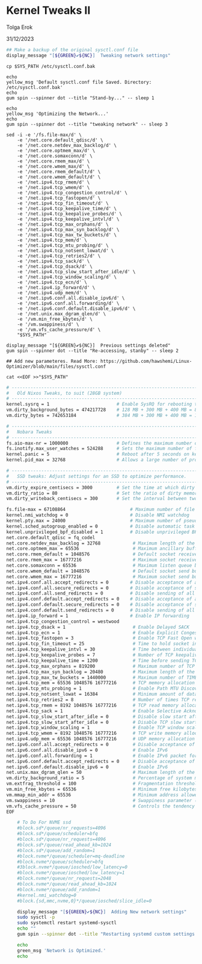 # Kernel Tweaks II

Tolga Erok

31/12/2023

```bash
## Make a backup of the original sysctl.conf file
display_message "[${GREEN}✔${NC}]  Tweaking network settings"
```
	cp $SYS_PATH /etc/sysctl.conf.bak

	echo
	yellow_msg 'Default sysctl.conf file Saved. Directory: /etc/sysctl.conf.bak'
	echo
	gum spin --spinner dot --title "Stand-by..." -- sleep 1

	echo
	yellow_msg 'Optimizing the Network...'
	echo
	gum spin --spinner dot --title "tweaking network" -- sleep 3

	sed -i -e '/fs.file-max/d' \
		-e '/net.core.default_qdisc/d' \
		-e '/net.core.netdev_max_backlog/d' \
		-e '/net.core.optmem_max/d' \
		-e '/net.core.somaxconn/d' \
		-e '/net.core.rmem_max/d' \
		-e '/net.core.wmem_max/d' \
		-e '/net.core.rmem_default/d' \
		-e '/net.core.wmem_default/d' \
		-e '/net.ipv4.tcp_rmem/d' \
		-e '/net.ipv4.tcp_wmem/d' \
		-e '/net.ipv4.tcp_congestion_control/d' \
		-e '/net.ipv4.tcp_fastopen/d' \
		-e '/net.ipv4.tcp_fin_timeout/d' \
		-e '/net.ipv4.tcp_keepalive_time/d' \
		-e '/net.ipv4.tcp_keepalive_probes/d' \
		-e '/net.ipv4.tcp_keepalive_intvl/d' \
		-e '/net.ipv4.tcp_max_orphans/d' \
		-e '/net.ipv4.tcp_max_syn_backlog/d' \
		-e '/net.ipv4.tcp_max_tw_buckets/d' \
		-e '/net.ipv4.tcp_mem/d' \
		-e '/net.ipv4.tcp_mtu_probing/d' \
		-e '/net.ipv4.tcp_notsent_lowat/d' \
		-e '/net.ipv4.tcp_retries2/d' \
		-e '/net.ipv4.tcp_sack/d' \
		-e '/net.ipv4.tcp_dsack/d' \
		-e '/net.ipv4.tcp_slow_start_after_idle/d' \
		-e '/net.ipv4.tcp_window_scaling/d' \
		-e '/net.ipv4.tcp_ecn/d' \
		-e '/net.ipv4.ip_forward/d' \
		-e '/net.ipv4.udp_mem/d' \
		-e '/net.ipv6.conf.all.disable_ipv6/d' \
		-e '/net.ipv6.conf.all.forwarding/d' \
		-e '/net.ipv6.conf.default.disable_ipv6/d' \
		-e '/net.unix.max_dgram_qlen/d' \
		-e '/vm.min_free_kbytes/d' \
		-e '/vm.swappiness/d' \
		-e '/vm.vfs_cache_pressure/d' \
		"$SYS_PATH"

	display_message "[${GREEN}✔${NC}]  Previous settings deleted"
	gum spin --spinner dot --title "Re-accessing, stanby" -- sleep 2

	## Add new parameteres. Read More: https://github.com/hawshemi/Linux-Optimizer/blob/main/files/sysctl.conf 

	cat <<EOF >>"$SYS_PATH"
 
```bash 
# --------------------------------------------------------------------------------------------------------------------------------------------------------------------------
#   Old Nixos Tweaks, to suit (28GB system)
# --------------------------------------------------------------------------------------------------------------------------------------------------------------------------
kernel.sysrq = 1                         # Enable SysRQ for rebooting the machine properly if it freezes. [Source](https://oglo.dev/tutorials/sysrq/index.html)
vm.dirty_background_bytes = 474217728    # 128 MB + 300 MB + 400 MB = 828 MB (rounded to 474217728)
vm.dirty_bytes = 742653184               # 384 MB + 300 MB + 400 MB = 1084 MB (rounded to 742653184)

# --------------------------------------------------------------------------------------------------------------------------------------------------------------------------
#   Nobara Tweaks
# --------------------------------------------------------------------------------------------------------------------------------------------------------------------------
fs.aio-max-nr = 1000000                  # Defines the maximum number of asynchronous I/O requests that can be in progress at a given time. 1048576
fs.inotify.max_user_watches = 524288     # Sets the maximum number of file system watches, enhancing file system monitoring capabilities. Default: 8192  TWEAKED: 524288
kernel.panic = 5                         # Reboot after 5 seconds on kernel panic Default: 0
kernel.pid_max = 32768                   # Allows a large number of processes and threads to be managed Default: 32768 TWEAKED: 4194304

# --------------------------------------------------------------------------------------------------------------------------------------------------------------------------
#   SSD tweaks: Adjust settings for an SSD to optimize performance.
# --------------------------------------------------------------------------------------------------------------------------------------------------------------------------
vm.dirty_expire_centisecs = 3000         # Set the time at which dirty data is old enough to be eligible for writeout (6000 centiseconds). Adjusted for SSD.
vm.dirty_ratio = 80                      # Set the ratio of dirty memory at which a process is forced to write out dirty data (10%). Adjusted for SSD.
vm.dirty_writeback_centisecs = 300       # Set the interval between two consecutive background writeback passes (500 centiseconds).

fs.file-max = 67108864                        # Maximum number of file handles the kernel can allocate (Default: 67108864)
kernel.nmi_watchdog = 0                       # Disable NMI watchdog
kernel.pty.max = 24000                        # Maximum number of pseudo-terminals (PTYs) in the system
kernel.sched_autogroup_enabled = 0            # Disable automatic task grouping for better server performance
kernel.unprivileged_bpf_disabled = 1          # Disable unprivileged BPF
net.core.default_qdisc = fq_codel              
net.core.netdev_max_backlog = 32768            # Maximum length of the input queue of a network device
net.core.optmem_max = 65536                    # Maximum ancillary buffer size allowed per socket
net.core.rmem_default = 1048576                # Default socket receive buffer size
net.core.rmem_max = 16777216                   # Maximum socket receive buffer size
net.core.somaxconn = 65536                     # Maximum listen queue backlog
net.core.wmem_default = 1048576                # Default socket send buffer size
net.core.wmem_max = 16777216                   # Maximum socket send buffer size
net.ipv4.conf.all.accept_redirects = 0        # Disable acceptance of all ICMP redirected packets
net.ipv4.conf.all.secure_redirects = 0        # Disable acceptance of secure ICMP redirected packets
net.ipv4.conf.all.send_redirects = 0          # Disable sending of all IPv4 ICMP redirected packets
net.ipv4.conf.default.accept_redirects = 0    # Disable acceptance of all ICMP redirected packets (default)
net.ipv4.conf.default.secure_redirects = 0    # Disable acceptance of secure ICMP redirected packets (default)
net.ipv4.conf.default.send_redirects = 0      # Disable sending of all IPv4 ICMP redirected packets (default)
net.ipv4.ip_forward = 1                       # Enable IP forwarding
net.ipv4.tcp_congestion_control = westwood     
net.ipv4.tcp_dsack = 1                         # Enable Delayed SACK
net.ipv4.tcp_ecn = 1                           # Enable Explicit Congestion Notification (ECN)
net.ipv4.tcp_fastopen = 3                      # Enable TCP Fast Open with a queue of 3
net.ipv4.tcp_fin_timeout = 25                  # Time to hold socket in FIN-WAIT-2 state (seconds)
net.ipv4.tcp_keepalive_intvl = 30              # Time between individual TCP keepalive probes (seconds)
net.ipv4.tcp_keepalive_probes = 7              # Number of TCP keepalive probes
net.ipv4.tcp_keepalive_time = 1200             # Time before sending TCP keepalive probes (seconds)
net.ipv4.tcp_max_orphans = 819200              # Maximum number of TCP sockets not attached to any user file handle
net.ipv4.tcp_max_syn_backlog = 20480           # Maximum length of the listen queue for accepting new TCP connections
net.ipv4.tcp_max_tw_buckets = 1440000          # Maximum number of TIME-WAIT sockets
net.ipv4.tcp_mem = 65536 1048576 16777216      # TCP memory allocation limits
net.ipv4.tcp_mtu_probing = 1                   # Enable Path MTU Discovery
net.ipv4.tcp_notsent_lowat = 16384             # Minimum amount of data in the send queue below which TCP will send more data
net.ipv4.tcp_retries2 = 8                      # Number of times TCP retransmits unacknowledged data segments for the second SYN on a connection initiation
net.ipv4.tcp_rmem = 8192 1048576 16777216      # TCP read memory allocation for network sockets
net.ipv4.tcp_sack = 1                          # Enable Selective Acknowledgment (SACK)
net.ipv4.tcp_slow_start_after_idle = 0         # Disable slow start after idle
net.ipv4.tcp_slow_start_after_idle = 0         # Disable TCP slow start after idle
net.ipv4.tcp_window_scaling = 1                # Enable TCP window scaling
net.ipv4.tcp_wmem = 8192 1048576 16777216      # TCP write memory allocation for network sockets
net.ipv4.udp_mem = 65536 1048576 16777216      # UDP memory allocation limits
net.ipv6.conf.all.accept_redirects = 0         # Disable acceptance of all ICMP redirected packets for IPv6
net.ipv6.conf.all.disable_ipv6 = 0             # Enable IPv6
net.ipv6.conf.all.forwarding = 1               # Enable IPv6 packet forwarding
net.ipv6.conf.default.accept_redirects = 0     # Disable acceptance of all ICMP redirected packets for IPv6 (default)
net.ipv6.conf.default.disable_ipv6 = 0         # Enable IPv6
net.unix.max_dgram_qlen = 50                   # Maximum length of the UNIX domain socket datagram queue
vm.dirty_background_ratio = 5                  # Percentage of system memory at which background writeback starts
vm.extfrag_threshold = 100                     # Fragmentation threshold for the kernel
vm.min_free_kbytes = 65536                     # Minimum free kilobytes
vm.mmap_min_addr = 65536                       # Minimum address allowed for a user-space mmap
vm.swappiness = 10                             # Swappiness parameter (tendency to swap out unused pages)
vm.vfs_cache_pressure = 50                     # Controls the tendency of the kernel to reclaim the memory used for caching of directory and inode objects
EOF

	# To Do For NVME ssd
	#block.sd*/queue/nr_requests=4096
	#block.sd*/queue/scheduler=bfq
	#block.sd*/queue/nr_requests=4096
	#block.sd*/queue/read_ahead_kb=1024
	#block.sd*/queue/add_random=1
	#block.nvme*/queue/scheduler=mq-deadline
	#block.nvme*/queue/scheduler=bfq
	#3block.nvme*/queue/iosched/low_latency=0
	#block.nvme*/queue/iosched/low_latency=1
	#block.nvme*/queue/nr_requests=2048
	#block.nvme*/queue/read_ahead_kb=1024
	#block.nvme*/queue/add_random=1
	#kernel.nmi_watchdog=0
	#block.{sd,mmc,nvme,0}*/queue/iosched/slice_idle=0

	display_message "[${GREEN}✔${NC}]  Adding New network settings"
	sudo sysctl -p
	sudo systemctl restart systemd-sysctl
	echo ""
	gum spin --spinner dot --title "Restarting systemd custom settings.." -- sleep 4

	echo
	green_msg 'Network is Optimized.'
	echo
```
